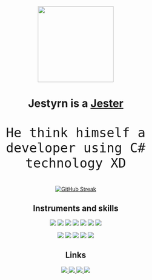 <div align="center">
    <img src="https://github.com/Jestyrn/mowech/blob/main/inpng.png" width="200" height="200"/> </picture>
  
  <h1> Jestyrn is a <a href="https://github.com/Jestyrn">Jester</a> </h1>
  
  <p align="Center" style="font-size: 40px;">
    <code>He think himself a developer using C# technology XD</code>
  </p>
  
  <div align="center">
    <a href="https://git.io/streak-stats"> <img src="https://streak-stats.demolab.com?user=Jestyrn&theme=dark&border_radius=16&short_numbers=true&date_format=j%20M%5B%20Y%5D&card_width=900" alt="GitHub Streak" /> </a>
  </div>
  
  <h2>Instruments and skills</h2>
      <p>
        <img src="https://github.com/Jestyrn/mowech/blob/main/pngs/ARCH.png"/>
        <img src="https://github.com/Jestyrn/mowech/blob/main/pngs/CSHARP.png"/>
        <img src="https://github.com/Jestyrn/mowech/blob/main/pngs/DOCKER.png"/>
        <img src="https://github.com/Jestyrn/mowech/blob/main/pngs/FIGMA.png"/>
        <img src="https://github.com/Jestyrn/mowech/blob/main/pngs/GIT.png"/>
        <img src="https://github.com/Jestyrn/mowech/blob/main/pngs/KAFKA.png"/>
        <img src="https://github.com/Jestyrn/mowech/blob/main/pngs/OPENAI.png"/>
      </p>
      <p>
        <img src="https://github.com/Jestyrn/mowech/blob/main/pngs/MINECRAFT.png"/>
        <img src="https://github.com/Jestyrn/mowech/blob/main/pngs/POSTGRE.png"/>
        <img src="https://github.com/Jestyrn/mowech/blob/main/pngs/REDDIS.png"/>
        <img src="https://github.com/Jestyrn/mowech/blob/main/pngs/RIDER.png"/>
        <img src="https://github.com/Jestyrn/mowech/blob/main/pngs/VSCODE.png"/>
      </p>
  
  <h2>Links</h2>
  
  <p>
    <a href="https://kwork.ru/user/jestyrn"> <img src="https://github.com/Jestyrn/mowech/blob/main/pngs/KWORK.png"/> </a>
    <a href="https://www.youtube.com/@Jestyrn"> <img src="https://github.com/Jestyrn/mowech/blob/main/pngs/YOUTUBE.png"/> </a>
    <a href="https://t.me/Jes_bio"> <img src="https://github.com/Jestyrn/mowech/blob/main/pngs/TELEGRAM.png"/> </a>
    <a href="https://github.com/Jestyrn"> <img src="https://github.com/Jestyrn/mowech/blob/main/pngs/GITHUB.png"/> </a>
  </p>
</div>
